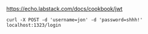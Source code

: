 https://echo.labstack.com/docs/cookbook/jwt

```
curl -X POST -d 'username=jon' -d 'password=shhh!' localhost:1323/login
```
